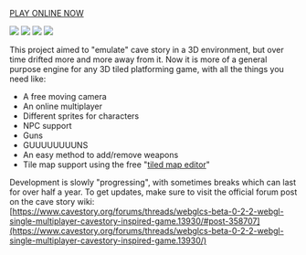[PLAY ONLINE NOW](https://webglcs.herokuapp.com/)

![](https://i.imgur.com/tqF2RAi.png)
![](https://i.imgur.com/Ysv2BVX.png)
![](https://i.imgur.com/6uRC3at.png)
![](https://i.imgur.com/gO2mwQK.gif)

This project aimed to "emulate" cave story in a 3D environment, but over time drifted more and more away from it.
Now it is more of a general purpose engine for any 3D tiled platforming game, with all the things you need like:

* A free moving camera
* An online multiplayer
* Different sprites for characters
* NPC support
* Guns
* GUUUUUUUUNS
* An easy method to add/remove weapons
* Tile map support using the free "[tiled map editor](http://www.mapeditor.org/)"

Development is slowly "progressing", with sometimes breaks which can last for over half a year.
To get updates, make sure to visit the official forum post on the cave story wiki:
[https://www.cavestory.org/forums/threads/webglcs-beta-0-2-2-webgl-single-multiplayer-cavestory-inspired-game.13930/#post-358707](https://www.cavestory.org/forums/threads/webglcs-beta-0-2-2-webgl-single-multiplayer-cavestory-inspired-game.13930/)
